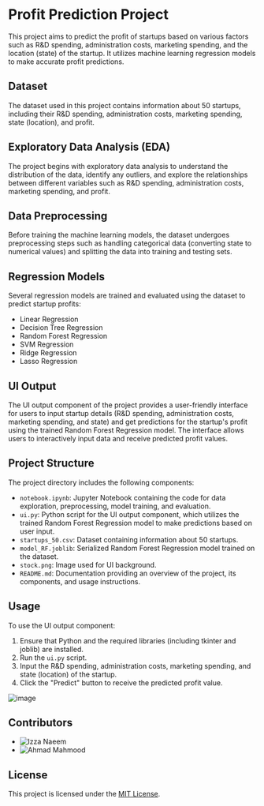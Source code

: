 # Profit Prediction Project

This project aims to predict the profit of startups based on various factors such as R&D spending, administration costs, marketing spending, and the location (state) of the startup. It utilizes machine learning regression models to make accurate profit predictions.

## Dataset
The dataset used in this project contains information about 50 startups, including their R&D spending, administration costs, marketing spending, state (location), and profit.

## Exploratory Data Analysis (EDA)
The project begins with exploratory data analysis to understand the distribution of the data, identify any outliers, and explore the relationships between different variables such as R&D spending, administration costs, marketing spending, and profit.

## Data Preprocessing
Before training the machine learning models, the dataset undergoes preprocessing steps such as handling categorical data (converting state to numerical values) and splitting the data into training and testing sets.

## Regression Models
Several regression models are trained and evaluated using the dataset to predict startup profits:
- Linear Regression
- Decision Tree Regression
- Random Forest Regression
- SVM Regression
- Ridge Regression
- Lasso Regression


## UI Output
The UI output component of the project provides a user-friendly interface for users to input startup details (R&D spending, administration costs, marketing spending, and state) and get predictions for the startup's profit using the trained Random Forest Regression model. The interface allows users to interactively input data and receive predicted profit values.

## Project Structure
The project directory includes the following components:
- `notebook.ipynb`: Jupyter Notebook containing the code for data exploration, preprocessing, model training, and evaluation.
- `ui.py`: Python script for the UI output component, which utilizes the trained Random Forest Regression model to make predictions based on user input.
- `startups_50.csv`: Dataset containing information about 50 startups.
- `model_RF.joblib`: Serialized Random Forest Regression model trained on the dataset.
- `stock.png`: Image used for UI background.
- `README.md`: Documentation providing an overview of the project, its components, and usage instructions.

## Usage
To use the UI output component:
1. Ensure that Python and the required libraries (including tkinter and joblib) are installed.
2. Run the `ui.py` script.
3. Input the R&D spending, administration costs, marketing spending, and state (location) of the startup.
4. Click the "Predict" button to receive the predicted profit value.

![image](https://github.com/xizzax/Predictions-of-Startup-Profits/assets/76040683/14dcfbb0-4237-4ea1-af46-d7a243fca0fd)


## Contributors
- ![Izza Naeem](https://github.com/xizzax)
- ![Ahmad Mahmood](https://github.com/ahmaddioxide/ahmaddioxide) 

## License
This project is licensed under the [MIT License](LICENSE).

